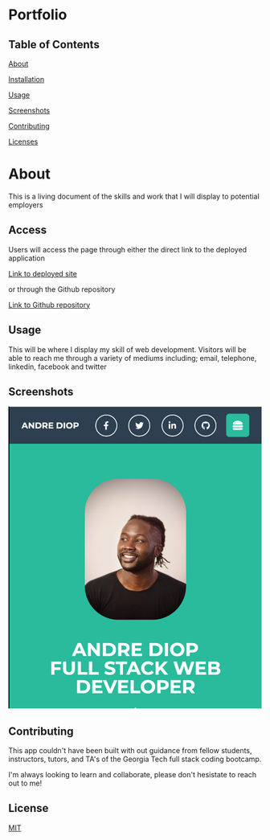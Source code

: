 # Portfolio

## Table of Contents

[About](https://github.com/AndreDiop/Portfolio/blob/main/README.md#About)

[Installation](https://github.com/AndreDiop/Portfolio/blob/main/README.md#Access)

[Usage](https://github.com/AndreDiop/Portfolio/blob/main/README.md#Usage)

[Screenshots](https://github.com/AndreDiop/Portfolio/blob/main/README.md#Screenshots)

[Contributing](https://github.com/AndreDiop/Portfolio/blob/main/README.md#Contributing)

[Licenses](https://github.com/AndreDiop/Portfolio/blob/main/README.md#Licenses)

# About

This is a living document of the skills and work that I will display to potential employers

## Access

Users will access the page through either the direct link to the deployed application


[Link to deployed site](https://andrediop.github.io/Portfolio/)


or through the Github repository


[Link to Github repository](https://github.com/AndreDiop/Portfolio)


## Usage

This will be where I display my skill of web development. Visitors will be able to reach me through a variety of mediums including; email, telephone, linkedin, facebook and twitter
## Screenshots


![Image of my portfolio ](assets/img/portfolio/portfolio.png)



## Contributing

This app couldn't have been built with out guidance from fellow students, instructors, tutors, and TA's of the Georgia Tech full stack coding bootcamp.

I'm always looking to learn and collaborate, please don't hesistate to reach out to me!


## License

[MIT](https://choosealicense.com/licenses/mit/)
